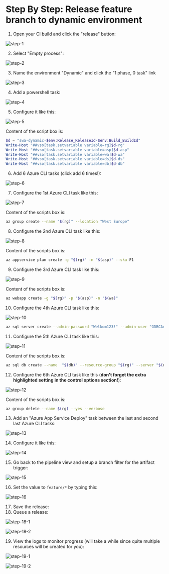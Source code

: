 # Step By Step: Release feature branch to dynamic environment #

1. Open your CI build and click the "release" button:

![step-1](images/step-1.png)

2. Select "Empty process":

![step-2](images/step-2.png)

3. Name the environment "Dynamic" and click the "1 phase, 0 task" link

![step-3](images/step-3.png)

4. Add a powershell task:

![step-4](images/step-4.png)

5. Configure it like this:

![step-5](images/step-5.png)

Content of the script box is:

```powershell
$d = "swa-dynamic-$env:Release_ReleaseId-$env:Build_BuildId"
Write-Host "##vso[task.setvariable variable=rg]$d-rg"
Write-Host "##vso[task.setvariable variable=asp]$d-asp"
Write-Host "##vso[task.setvariable variable=wa]$d-wa"
Write-Host "##vso[task.setvariable variable=ds]$d-ds"
Write-Host "##vso[task.setvariable variable=db]$d-db"
```

6. Add 6 Azure CLI tasks (click add 6 times!):

![step-6](images/step-6.png)

7. Configure the 1st Azure CLI task like this:

![step-7](images/step-7.png)

Content of the scripts box is:

```bash
az group create --name "$(rg)" --location "West Europe"
```

8. Configure the 2nd Azure CLI task like this:

![step-8](images/step-8.png)

Content of the scripts box is:

```bash
az appservice plan create -g "$(rg)" -n "$(asp)" --sku F1
```

9. Configure the 3rd Azure CLI task like this:

![step-9](images/step-9.png)

Content of the scripts box is:

```bash
az webapp create -g "$(rg)" -p "$(asp)" -n "$(wa)"
```

10. Configure the 4th Azure CLI task like this:

![step-10](images/step-10.png)

```bash
az sql server create --admin-password "Welkom123!" --admin-user "GDBCAdmin" --location "West Europe" --name "$(ds)" --resource-group "$(rg)"
```

11. Configure the 5th Azure CLI task like this:

![step-11](images/step-11.png)

Content of the scripts box is:

```bash
az sql db create --name  "$(db)" --resource-group "$(rg)" --server "$(ds)"
```

12. Configure the 6th Azure CLI task like this (**don't forget the extra highlighted setting in the control options section!**):

![step-12](images/step-12.png)

Content of the scripts box is:

```bash
az group delete --name $(rg) --yes --verbose
```

13. Add an "Azure App Service Deploy" task between the last and second last Azure CLI tasks:

![step-13](images/step-13.png)

14. Configure it like this:

![step-14](images/step-14.png)

15. Go back to the pipeline view and setup a branch filter for the artifact trigger:

![step-15](images/step-15.png)

16. Set the value to `feature/*` by typing this:

![step-16](images/step-16.png)

17. Save the release:
18. Queue a release:

![step-18-1](images/step-18-1.png)

![step-18-2](images/step-18-2.png)

19. View the logs to monitor progress (will take a while since quite multiple resources will be created for you):

![step-19-1](images/step-19-1.png)

![step-19-2](images/step-19-2.png)
